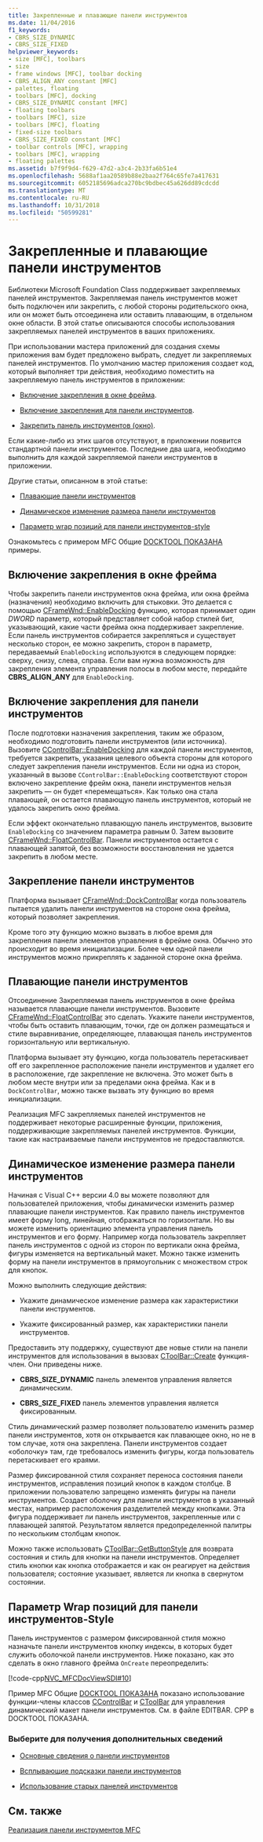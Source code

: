 ```yaml
---
title: Закрепленные и плавающие панели инструментов
ms.date: 11/04/2016
f1_keywords:
- CBRS_SIZE_DYNAMIC
- CBRS_SIZE_FIXED
helpviewer_keywords:
- size [MFC], toolbars
- size
- frame windows [MFC], toolbar docking
- CBRS_ALIGN_ANY constant [MFC]
- palettes, floating
- toolbars [MFC], docking
- CBRS_SIZE_DYNAMIC constant [MFC]
- floating toolbars
- toolbars [MFC], size
- toolbars [MFC], floating
- fixed-size toolbars
- CBRS_SIZE_FIXED constant [MFC]
- toolbar controls [MFC], wrapping
- toolbars [MFC], wrapping
- floating palettes
ms.assetid: b7f9f9d4-f629-47d2-a3c4-2b33fa6b51e4
ms.openlocfilehash: 5688af1aa20589b88e2baa2f764c65fe7a417631
ms.sourcegitcommit: 6052185696adca270bc9bdbec45a626dd89cdcdd
ms.translationtype: MT
ms.contentlocale: ru-RU
ms.lasthandoff: 10/31/2018
ms.locfileid: "50599281"
---
```

# <a name="docking-and-floating-toolbars"></a>Закрепленные и плавающие панели инструментов

Библиотеки Microsoft Foundation Class поддерживает закрепляемых панелей инструментов. Закрепляемая панель инструментов может быть подключен или закрепить, с любой стороны родительского окна, или он может быть отсоединена или оставить плавающим, в отдельном окне области. В этой статье описываются способы использования закрепляемых панелей инструментов в ваших приложениях.

При использовании мастера приложений для создания схемы приложения вам будет предложено выбрать, следует ли закрепляемых панелей инструментов. По умолчанию мастер приложения создает код, который выполняет три действия, необходимо поместить на закрепляемую панель инструментов в приложении:

- [Включение закрепления в окне фрейма](#_core_enabling_docking_in_a_frame_window).

- [Включение закрепления для панели инструментов](#_core_enabling_docking_for_a_toolbar).

- [Закрепить панель инструментов (окно)](#_core_docking_the_toolbar).

Если какие-либо из этих шагов отсутствуют, в приложении появится стандартной панели инструментов. Последние два шага, необходимо выполнить для каждой закрепляемой панели инструментов в приложении.

Другие статьи, описанном в этой статье:

- [Плавающие панели инструментов](#_core_floating_the_toolbar)

- [Динамическое изменение размера панели инструментов](#_core_dynamically_resizing_the_toolbar)

- [Параметр wrap позиций для панели инструментов-style](#_core_setting_wrap_positions_for_a_fixed_style_toolbar)

Ознакомьтесь с примером MFC Общие [DOCKTOOL ПОКАЗАНА](../visual-cpp-samples.md) примеры.

##  <a name="_core_enabling_docking_in_a_frame_window"></a> Включение закрепления в окне фрейма

Чтобы закрепить панели инструментов окна фрейма, или окна фрейма (назначения) необходимо включить для стыковки. Это делается с помощью [CFrameWnd::EnableDocking](../mfc/reference/cframewnd-class.md#enabledocking) функцию, которая принимает один *DWORD* параметр, который представляет собой набор стилей бит, указывающий, какие части фрейма окна поддерживает закрепление. Если панель инструментов собирается закрепляться и существует несколько сторон, ее можно закрепить, сторон в параметр, передаваемый `EnableDocking` используются в следующем порядке: сверху, снизу, слева, справа. Если вам нужна возможность для закрепления элемента управления полосы в любом месте, передайте **CBRS_ALIGN_ANY** для `EnableDocking`.

##  <a name="_core_enabling_docking_for_a_toolbar"></a> Включение закрепления для панели инструментов

После подготовки назначения закрепления, таким же образом, необходимо подготовить панели инструментов (или источника). Вызовите [CControlBar::EnableDocking](../mfc/reference/ccontrolbar-class.md#enabledocking) для каждой панели инструментов, требуется закрепить, указания целевого объекта стороны для которого следует закрепления панели инструментов. Если ни одна из сторон, указанный в вызове `CControlBar::EnableDocking` соответствуют сторон включено закрепление фрейм окна, панели инструментов нельзя закрепить — он будет «перемещаться». Как только она стала плавающей, он остается плавающую панель инструментов, который не удалось закрепить окно фрейма.

Если эффект окончательно плавающую панель инструментов, вызовите `EnableDocking` со значением параметра равным 0. Затем вызовите [CFrameWnd::FloatControlBar](../mfc/reference/cframewnd-class.md#floatcontrolbar). Панели инструментов остается с плавающей запятой, без возможности восстановления не удается закрепить в любом месте.

##  <a name="_core_docking_the_toolbar"></a> Закрепление панели инструментов

Платформа вызывает [CFrameWnd::DockControlBar](../mfc/reference/cframewnd-class.md#dockcontrolbar) когда пользователь пытается удалить панели инструментов на стороне окна фрейма, который позволяет закрепления.

Кроме того эту функцию можно вызвать в любое время для закрепления панели элементов управления в фрейме окна. Обычно это происходит во время инициализации. Более чем одной панели инструментов можно прикреплять к заданной стороне окна фрейма.

##  <a name="_core_floating_the_toolbar"></a> Плавающие панели инструментов

Отсоединение Закрепляемая панель инструментов в окне фрейма называется плавающие панели инструментов. Вызовите [CFrameWnd::FloatControlBar](../mfc/reference/cframewnd-class.md#floatcontrolbar) это сделать. Укажите панели инструментов, чтобы быть оставить плавающим, точки, где он должен размещаться и стиле выравнивание, определяющее, плавающая панель инструментов горизонтальную или вертикальную.

Платформа вызывает эту функцию, когда пользователь перетаскивает off его закрепленное расположение панели инструментов и удаляет его в расположение, где закрепление не включена. Это может быть в любом месте внутри или за пределами окна фрейма. Как и в `DockControlBar`, можно также вызвать эту функцию во время инициализации.

Реализация MFC закрепляемых панелей инструментов не поддерживает некоторые расширенные функции, приложения, поддерживающие закрепляемых панелей инструментов. Функции, такие как настраиваемые панели инструментов не предоставляются.

##  <a name="_core_dynamically_resizing_the_toolbar"></a> Динамическое изменение размера панели инструментов

Начиная с Visual C++ версии 4.0 вы можете позволяют для пользователей приложения, чтобы динамически изменить размер плавающие панели инструментов. Как правило панель инструментов имеет форму long, линейная, отображаться по горизонтали. Но вы можете изменить ориентацию элемента управления панель инструментов и его форму. Например когда пользователь закрепляет панель инструментов с одной из сторон по вертикали окна фрейма, фигуры изменяется на вертикальный макет. Можно также изменить форму на панели инструментов в прямоугольник с множеством строк для кнопок.

Можно выполнить следующие действия: 

- Укажите динамическое изменение размера как характеристики панели инструментов.

- Укажите фиксированный размер, как характеристики панели инструментов.

Предоставить эту поддержку, существуют две новые стили на панели инструментов для использования в вызовах [CToolBar::Create](../mfc/reference/ctoolbar-class.md#create) функция-член. Они приведены ниже.

- **CBRS_SIZE_DYNAMIC** панель элементов управления является динамическим.

- **CBRS_SIZE_FIXED** панель элементов управления является фиксированным.

Стиль динамический размер позволяет пользователю изменить размер панели инструментов, хотя он открывается как плавающее окно, но не в том случае, хотя она закреплена. Панели инструментов создает «оболочку» там, где требовалось изменить фигуры, когда пользователь перетаскивает его краями.

Размер фиксированной стиля сохраняет переноса состояния панели инструментов, исправления позиций кнопок в каждом столбце. В приложении пользователю запрещено изменять фигуры на панели инструментов. Создает оболочку для панели инструментов в указанный местах, например расположения разделителей между кнопками. Эта фигура поддерживает ли панель инструментов, закрепленные или с плавающей запятой. Результатом является предопределенной палитры по нескольким столбцам кнопок.

Можно также использовать [CToolBar::GetButtonStyle](../mfc/reference/ctoolbar-class.md#getbuttonstyle) для возврата состояния и стиль для кнопки на панели инструментов. Определяет стиль кнопки как кнопка отображается и как он реагирует на действия пользователя; состояние указывает, является ли кнопка в свернутом состоянии.

##  <a name="_core_setting_wrap_positions_for_a_fixed_style_toolbar"></a> Параметр Wrap позиций для панели инструментов-Style

Панель инструментов с размером фиксированной стиля можно назначьте панели инструментов кнопку индексы, в которых будет служить оболочкой панели инструментов. Ниже показано, как это сделать в окно главного фрейма `OnCreate` переопределить:

[!code-cpp[NVC_MFCDocViewSDI#10](../mfc/codesnippet/cpp/docking-and-floating-toolbars_1.cpp)]

Пример MFC Общие [DOCKTOOL ПОКАЗАНА](../visual-cpp-samples.md) показано использование функции-члены классов [CControlBar](../mfc/reference/ccontrolbar-class.md) и [CToolBar](../mfc/reference/ctoolbar-class.md) для управления динамический макет панели инструментов. См. в файле EDITBAR. CPP в DOCKTOOL ПОКАЗАНА.

### <a name="what-do-you-want-to-know-more-about"></a>Выберите для получения дополнительных сведений

- [Основные сведения о панели инструментов](../mfc/toolbar-fundamentals.md)

- [Всплывающие подсказки панели инструментов](../mfc/toolbar-tool-tips.md)

- [Использование старых панелей инструментов](../mfc/using-your-old-toolbars.md)

## <a name="see-also"></a>См. также

[Реализация панели инструментов MFC](../mfc/mfc-toolbar-implementation.md)

